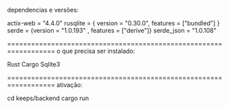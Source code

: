 dependencias e versões:

actix-web = "4.4.0"
rusqlite = { version = "0.30.0", features = ["bundled"] }
serde = {version = "1.0.193" , features = ["derive"]}
serde_json = "1.0.108"

==================================================================
o que precisa ser instalado:

Rust
Cargo
Sqlite3

==================================================================
ativação:

cd keeps/backend
cargo run